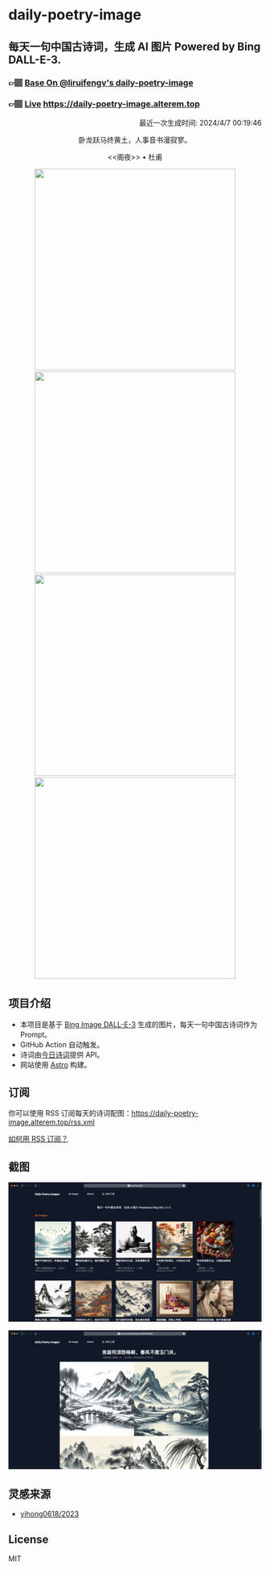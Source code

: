 
# daily-poetry-image

## 每天一句中国古诗词，生成 AI 图片 Powered by Bing DALL-E-3.

### 👉🏽 [Base On @liruifengv's daily-poetry-image](https://github.com/liruifengv/daily-poetry-image)

### 👉🏽 [Live](https://daily-poetry-image.alterem.top/) https://daily-poetry-image.alterem.top

<p align="right">
  最近一次生成时间: 2024/4/7 00:19:46
</p>
<p align="center">
卧龙跃马终黄土，人事音书漫寂寥。
</p>
<p align="center">
<<阁夜>> • 杜甫
</p>
<p align="center">
<img src="https://tse3.mm.bing.net/th/id/OIG2.Xf3yu.wsp0XrFx3cV53b" height="400" width="400" />
<img src="https://tse3.mm.bing.net/th/id/OIG2.kZ5sRqJaRK2vdicOsJsP" height="400" width="400" />
<img src="https://tse1.mm.bing.net/th/id/OIG2.e4PnxjDKmZsdp_mT31CP" height="400" width="400" />
<img src="https://tse3.mm.bing.net/th/id/OIG2.igHZT0cyqrEGXjPNGYNN" height="400" width="400" />
</p>

## 项目介绍

-   本项目是基于 [Bing Image DALL-E-3](https://www.bing.com/images/create) 生成的图片，每天一句中国古诗词作为 Prompt。
-   GitHub Action 自动触发。
-   诗词由[今日诗词](https://www.jinrishici.com/)提供 API。
-   网站使用 [Astro](https://astro.build) 构建。

## 订阅

你可以使用 RSS 订阅每天的诗词配图：https://daily-poetry-image.alterem.top/rss.xml

[如何用 RSS 订阅？](https://zhuanlan.zhihu.com/p/55026716)

## 截图

![图片列表](./screenshots/Snipaste_2023-12-28_21-00-26.png)

![图片详情](./screenshots/Snipaste_2023-12-28_21-00-53.png)

## 灵感来源

-   [yihong0618/2023](https://github.com/yihong0618/2023)

## License

MIT
